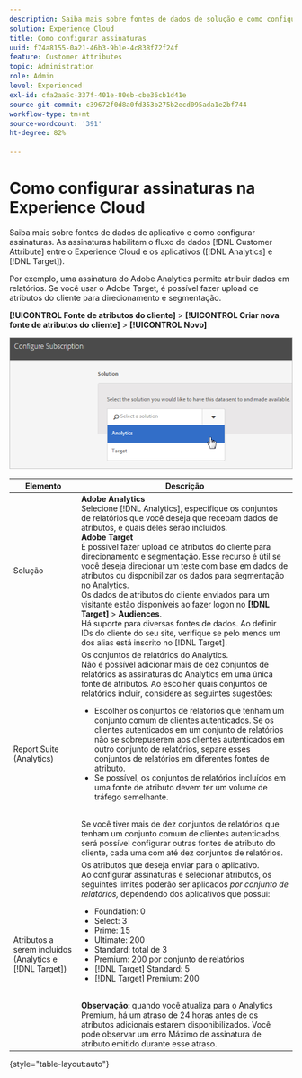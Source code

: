 ```yaml
---
description: Saiba mais sobre fontes de dados de solução e como configurar assinaturas. As assinaturas permitem o fluxo de dados de atributos do cliente entre o Experience Cloud e os aplicativos (Analytics e Target).
solution: Experience Cloud
title: Como configurar assinaturas
uuid: f74a8155-0a21-46b3-9b1e-4c838f72f24f
feature: Customer Attributes
topic: Administration
role: Admin
level: Experienced
exl-id: cfa2aa5c-337f-401e-80eb-cbe36cb1d41e
source-git-commit: c39672f0d8a0fd353b275b2ecd095ada1e2bf744
workflow-type: tm+mt
source-wordcount: '391'
ht-degree: 82%

---
```


# Como configurar assinaturas na Experience Cloud

Saiba mais sobre fontes de dados de aplicativo e como configurar assinaturas. As assinaturas habilitam o fluxo de dados [!DNL Customer Attribute] entre o Experience Cloud e os aplicativos ([!DNL Analytics] e [!DNL Target]).

Por exemplo, uma assinatura do Adobe Analytics permite atribuir dados em relatórios. Se você usar o Adobe Target, é possível fazer upload de atributos do cliente para direcionamento e segmentação.

**[!UICONTROL Fonte de atributos do cliente]** > **[!UICONTROL Criar nova fonte de atributos do cliente]** > **[!UICONTROL Novo]**

![Configurar assinaturas na Experience Cloud](assets/configure_subscription_page.png)

| Elemento | Descrição |
|--- |--- |
| Solução | **Adobe Analytics**<br> Selecione [!DNL Analytics], especifique os conjuntos de relatórios que você deseja que recebam dados de atributos, e quais deles serão incluídos.<br>**Adobe Target**<br>&#x200B;É possível fazer upload de atributos do cliente para direcionamento e segmentação. Esse recurso é útil se você deseja direcionar um teste com base em dados de atributos ou disponibilizar os dados para segmentação no Analytics.<br>Os dados de atributos do cliente enviados para um visitante estão disponíveis ao fazer logon no **[!DNL Target]** > **Audiences**.<br>Há suporte para diversas fontes de dados. Ao definir IDs do cliente do seu site, verifique se pelo menos um dos alias está inscrito no [!DNL Target]. |
| Report Suite (Analytics) | Os conjuntos de relatórios do Analytics.<br>Não é possível adicionar mais de dez conjuntos de relatórios às assinaturas do Analytics em uma única fonte de atributos. Ao escolher quais conjuntos de relatórios incluir, considere as seguintes sugestões:<ul><li>Escolher os conjuntos de relatórios que tenham um conjunto comum de clientes autenticados. Se os clientes autenticados em um conjunto de relatórios não se sobrepuserem aos clientes autenticados em outro conjunto de relatórios, separe esses conjuntos de relatórios em diferentes fontes de atributo.</li><li>Se possível, os conjuntos de relatórios incluídos em uma fonte de atributo devem ter um volume de tráfego semelhante.</li></ul><br>Se você tiver mais de dez conjuntos de relatórios que tenham um conjunto comum de clientes autenticados, será possível configurar outras fontes de atributo do cliente, cada uma com até dez conjuntos de relatórios. |
| Atributos a serem incluídos (Analytics e [!DNL Target]) | Os atributos que deseja enviar para o aplicativo. <br>Ao configurar assinaturas e selecionar atributos, os seguintes limites poderão ser aplicados _por conjunto de relatórios,_ dependendo dos aplicativos que possui:<ul><li>Foundation: 0</li><li>Select: 3</li><li>Prime: 15</li><li>Ultimate: 200</li><li>Standard: total de 3</li><li>Premium: 200 por conjunto de relatórios</li><li>[!DNL Target] Standard: 5</li><li>[!DNL Target] Premium: 200</li></ul><br>**Observação:** quando você atualiza para o Analytics Premium, há um atraso de 24 horas antes de os atributos adicionais estarem disponibilizados. Você pode observar um erro Máximo de assinatura de atributo emitido durante esse atraso. |

{style="table-layout:auto"}
